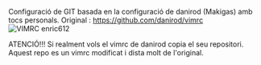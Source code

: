 Configuració de GIT basada en la configuració de danirod (Makigas) amb tocs personals.
Original : https://github.com/danirod/vimrc
![VIMRC enric612](http://i.imgur.com/rem4brL.png "VIMRC enric612")


ATENCIÓ!!! Si realment vols el vimrc de danirod copia el seu repositori.
Aquest repo es un vimrc modificat i dista molt de l'original.

